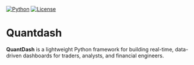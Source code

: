 [![Python](https://img.shields.io/badge/python-3.13-blue.svg)](https://www.python.org/)
[![License](https://img.shields.io/badge/license-MIT-green.svg)](LICENSE)

# Quantdash
**QuantDash** is a lightweight Python framework for building real-time, data-driven dashboards for traders, analysts, and financial engineers.

